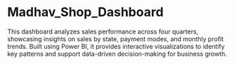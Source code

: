 # Madhav_Shop_Dashboard
This dashboard analyzes sales performance across four quarters, showcasing insights on sales by state, payment modes, and monthly profit trends. Built using Power BI, it provides interactive visualizations to identify key patterns and support data-driven decision-making for business growth.
